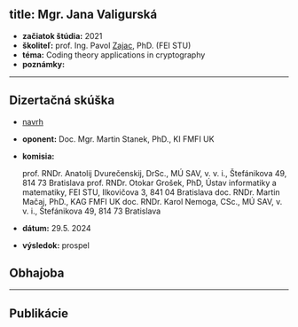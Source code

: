 title: Mgr. Jana Valigurská
---

* **začiatok štúdia:** 2021    
* **školiteľ:** prof. Ing. Pavol [Zajac](DS_zajac), PhD. (FEI STU)    
* **téma:**  Coding theory applications in cryptography  
* **poznámky:**



---


## Dizertačná skúška

* [navrh](DS_valigurska/navrh_ds.pdf)   

* **oponent:**  Doc. Mgr. Martin Stanek, PhD., KI FMFI UK    
* **komisia:** 

    prof. RNDr. Anatolij Dvurečenskij, DrSc., MÚ SAV, v. v. i., Štefánikova 49, 814 73 Bratislava
    prof. RNDr. Otokar Grošek, PhD, Ústav informatiky a matematiky, FEI STU, Ilkovičova 3, 841 04 Bratislava
    doc. RNDr. Martin Mačaj, PhD., KAG FMFI UK
    doc. RNDr. Karol Nemoga, CSc., MÚ SAV, v. v. i., Štefánikova 49, 814 73 Bratislava
    
* **dátum:** 29.5. 2024   
* **výsledok:**  prospel 




## Obhajoba



---


## Publikácie




